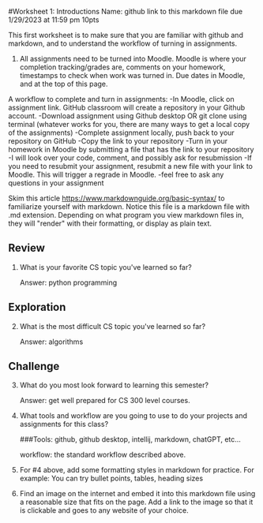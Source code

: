 #Worksheet 1: Introductions
Name:
github link to this markdown file due 1/29/2023 at 11:59 pm
10pts

This first worksheet is to make sure that you are familiar with github and markdown, and to understand the workflow of turning in assignments.
1. All assignments need to be turned into Moodle. Moodle is where your completion tracking/grades are, comments on your homework, timestamps to check when work was turned in. Due dates in Moodle, and at the top of this page.

A workflow to complete and turn in assignments:
-In Moodle, click on assignment link. GitHub classroom will create a repository in your Github account.
-Download assignment using Github desktop OR git clone using terminal (whatever works for you, there are many ways to get a local copy of the assignments)
-Complete assignment locally, push back to your repository on GitHub
-Copy the link to your repository
-Turn in your homework in Moodle by submitting a file that has the link to your repository
-I will look over your code, comment, and possibly ask for resubmission
-If you need to resubmit your assignment, resubmit a new file with your link to Moodle. This will trigger a regrade in Moodle.
-feel free to ask any questions in your assignment

Skim this article https://www.markdownguide.org/basic-syntax/ to familiarize yourself with markdown. Notice this file is a markdown file with .md extension. Depending on what program you view markdown files in, they will "render" with their formatting, or display as plain text.


## Review
1. What is your favorite CS topic you've learned so far?

    Answer: python programming

## Exploration
2. What is the most difficult CS topic you've learned so far?
    
    Answer: algorithms

## Challenge
3. What do you most look forward to learning this semester?

    Answer: get well prepared for CS 300 level courses.


4. What tools and workflow are you going to use to do your projects and assignments for this class?

    ###Tools: github, github desktop, intellij, markdown, chatGPT, etc...

    workflow: the standard workflow described above.



5. For #4 above, add some formatting styles in markdown for practice. For example: You can try bullet points, tables, heading sizes
6. Find an image on the internet and embed it into this markdown file using a reasonable size that fits on the page. Add a link to the image so that it is clickable and goes to any website of your choice.
